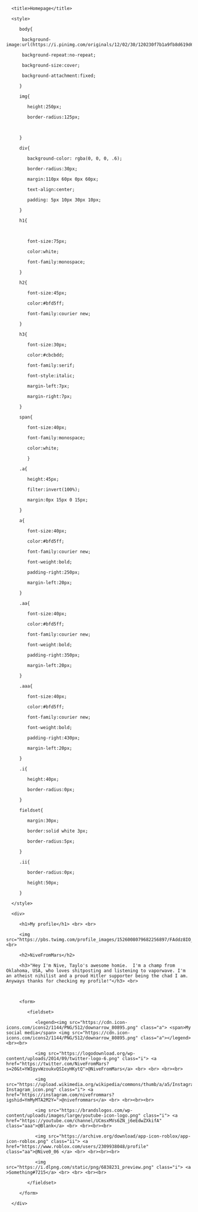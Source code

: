 <!DOCTYPE html>

<html>

   <head>

      <title>Homepage</title>

      <style>

         body{

          background-image:url(https://i.pinimg.com/originals/12/02/30/120230f7b1a9fb8d619d6e048c00b72f.jpg);

          background-repeat:no-repeat;

          background-size:cover;

          background-attachment:fixed;

         }

         img{

            height:250px;

            border-radius:125px;

            

         }

         div{

            background-color: rgba(0, 0, 0, .6);

            border-radius:30px;

            margin:110px 60px 0px 60px;

            text-align:center;

            padding: 5px 10px 30px 10px;

         }

         h1{

            

            font-size:75px;

            color:white;

            font-family:monospace;

         }

         h2{

            font-size:45px;

            color:#bfd5ff;

            font-family:courier new;

         }

         h3{

            font-size:30px;

            color:#cbcbdd;

            font-family:serif;

            font-style:italic;

            margin-left:7px;

            margin-right:7px;

         }

         span{

            font-size:40px;

            font-family:monospace;

            color:white;

            }

         .a{

            height:45px;

            filter:invert(100%);

            margin:0px 15px 0 15px;

         }

         a{

            font-size:40px;

            color:#bfd5ff;

            font-family:courier new;

            font-weight:bold;

            padding-right:250px;

            margin-left:20px;

         }

         .aa{

            font-size:40px;

            color:#bfd5ff;

            font-family:courier new;

            font-weight:bold;

            padding-right:350px;

            margin-left:20px;

         }

         .aaa{

            font-size:40px;

            color:#bfd5ff;

            font-family:courier new;

            font-weight:bold;

            padding-right:430px;

            margin-left:20px;

         }

         .i{

            height:40px;            

            border-radius:0px;                        

         }

         fieldset{

            margin:30px;

            border:solid white 3px;

            border-radius:5px;

         }

         .ii{

            border-radius:0px;

            height:50px;

         }

      </style>

   </head>

   <body>

      <div>

         <h1>My profile</h1> <br> <br> 

         <img src="https://pbs.twimg.com/profile_images/1526008079682256897/FAddz8IO_400x400.jpg"> <br> 

         <h2>NiveFromMars</h2>

         <h3>"Hey I'm Nive, Taylo's awesome homie.  I'm a champ from Oklahoma, USA, who loves shitposting and listening to vaporwave. I'm an atheist nihilist and a proud Hitler supporter being the chad I am. Anyways thanks for checking my profile!"</h3> <br> 

         

         <form>

            <fieldset>

               <legend><img src="https://cdn.icon-icons.com/icons2/1144/PNG/512/downarrow_80895.png" class="a"> <span>My social media</span> <img src="https://cdn.icon-icons.com/icons2/1144/PNG/512/downarrow_80895.png" class="a"></legend> <br><br>

               <img src="https://logodownload.org/wp-content/uploads/2014/09/twitter-logo-6.png" class="i"> <a href="https://twitter.com/NiveFromMars?s=20&t=YWIgyvWzoukvQSIeyHKytQ">@NiveFromMars</a> <br> <br> <br><br>

               <img src="https://upload.wikimedia.org/wikipedia/commons/thumb/a/a5/Instagram_icon.png/2048px-Instagram_icon.png" class="i"> <a href="https://instagram.com/nivefrommars?igshid=YmMyMTA2M2Y=">@nivefrommars</a> <br> <br><br><br>

               <img src="https://brandslogos.com/wp-content/uploads/images/large/youtube-icon-logo.png" class="i"> <a href="https://youtube.com/channel/UCmsxMVs6ZN_j6eEdwZXkifA" class="aaa">@Blank</a> <br> <br><br><br>

               <img src="https://archive.org/download/app-icon-roblox/app-icon-roblox.png" class="ii"> <a href="https://www.roblox.com/users/2309938048/profile" class="aa">@Nive0_06 </a> <br> <br><br><br>

               <img src="https://i.dlpng.com/static/png/6838231_preview.png" class="i"> <a >Something#7215</a> <br> <br> <br><br>

            </fieldset>

         </form>

      </div>

   </body>

</html>

